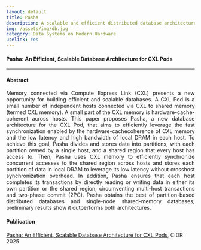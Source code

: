 ```yaml
---
layout: default
title: Pasha 
description: A scalable and efficient distributed database architecture on CXL memory  
img: /assets/img/db.jpg
category: Data Systems on Modern Hardware  
uselink: Yes
---
```


#### Pasha: An Efficient, Scalable Database Architecture for CXL Pods  
<hr>

#### Abstract
<div style="text-align: justify; margin-bottom: 20px;">
Memory connected via Compute Express Link (CXL) presents a new
opportunity for building efficient and scalable databases. A CXL Pod
is a small number of independent hosts connected via CXL to shared
memory (termed CXL memory). A small part of the CXL memory is
hardware-cache-coherent across hosts. This paper proposes Pasha,
a new database architecture for the CXL Pod, that aims to efficiently
leverage the fast synchronization enabled by the hardware-cachecoherence of CXL memory and the low latency and high bandwidth
of local DRAM in each host. To achieve this goal, Pasha divides
and stores data into partitions, with each partition owned by a
single host, and a shared region that every host has access to. Then,
Pasha uses CXL memory to efficiently synchronize concurrent
accesses to the shared region across hosts and stores each partition
of data in local DRAM to leverage its low latency without crosshost synchronization overhead. In addition, Pasha ensures that
each host completes its transactions by directly reading or writing
data in either its own partition or the shared region, circumventing
multi-host transactions and two-phase commit (2PC). Pasha obtains
the best of partition-based distributed databases and single-node
shared-memory databases; preliminary results show it outperforms
both architectures.
</div>

#### Publication

[Pasha: An Efficient, Scalable Database Architecture for CXL Pods](https://dx-tang.github.io/paper/Pasha-CIDR25.pdf), CIDR 2025
